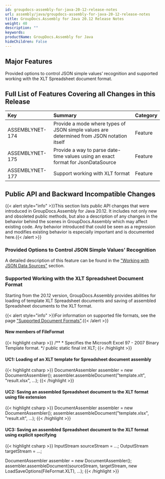 ```yaml
---
id: groupdocs-assembly-for-java-20-12-release-notes
url: assembly/java/groupdocs-assembly-for-java-20-12-release-notes
title: GroupDocs.Assembly for Java 20.12 Release Notes
weight: 40
description: ""
keywords: 
productName: GroupDocs.Assembly for Java
hideChildren: False
---
```

## Major Features

Provided options to control JSON simple values’ recognition and supported working with the XLT Spreadsheet document format.

## Full List of Features Covering all Changes in this Release

| Key             | Summary                                                      | Category |
| :-------------- | :----------------------------------------------------------- | :------- |
| ASSEMBLYNET-174 | Provide a mode where types of JSON simple values are determined from JSON notation itself | Feature  |
| ASSEMBLYNET-175 | Provide a way to parse date-time values using an exact format for JsonDataSource | Feature  |
| ASSEMBLYNET-177 | Support working with XLT format                              | Feature  |

## Public API and Backward Incompatible Changes 

{{< alert style="info" >}}This section lists public API changes that were introduced in GroupDocs.Assembly for Java 20.12. It includes not only new and obsoleted public methods, but also a description of any changes in the behavior behind the scenes in GroupDocs.Assembly which may affect existing code. Any behavior introduced that could be seen as a regression and modifies existing behavior is especially important and is documented here.{{< /alert >}}

### Provided Options to Control JSON Simple Values’ Recognition

A detailed description of this feature can be found in the ["Working with JSON Data Sources"](https://docs.groupdocs.com/assembly/java/working-with-json-data-sources/#loose-and-strict-modes-of-recognition-of-json-simple-values) section.

### Supported Working with the XLT Spreadsheet Document Format

Starting from the 20.12 version, GroupDocs.Assembly provides abilities for loading of template XLT Spreadsheet documents and saving of assembled Spreadsheet documents to the XLT format.

{{< alert style="info" >}}For information on supported file formats, see the page ["Supported Document Formats"](https://docs.groupdocs.com/assembly/java/supported-document-formats/#supported-output-file-formats-depending-on-input-file-formats).{{< /alert >}}

#### New members of FileFormat

{{< highlight csharp >}}
/**
	* Specifies the Microsoft Excel 97 - 2007 Binary Template format.
	*/
public static final int XLT;
{{< /highlight >}}

#### UC1: Loading of an XLT template for Spreadsheet document assembly

{{< highlight csharp >}}
DocumentAssembler assembler = new DocumentAssembler();
assembler.assembleDocument("template.xlt", "result.xlsx", ...);
{{< /highlight >}}

#### UC2: Saving an assembled Spreadsheet document to the XLT format using file extension

{{< highlight csharp >}}
DocumentAssembler assembler = new DocumentAssembler();
assembler.assembleDocument("template.xlsx", "result.xlt", ...);
{{< /highlight >}}

#### UC3: Saving an assembled Spreadsheet document to the XLT format using explicit specifying

{{< highlight csharp >}}
InputStream sourceStream = ...;
OutputStream targetStream = ...;

DocumentAssembler assembler = new DocumentAssembler();
assembler.assembleDocument(sourceStream, targetStream, new LoadSaveOptions(FileFormat.XLT), ...);
{{< /highlight >}}